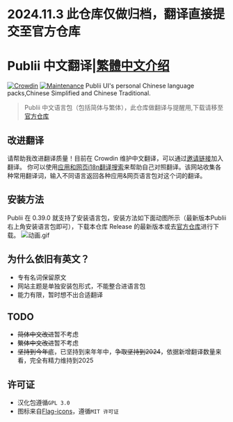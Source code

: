 # 2024.11.3 此仓库仅做归档，翻译直接提交至官方仓库

# Publii 中文翻译|[繁體中文介绍](./README_zht.md)
[![Crowdin](https://badges.crowdin.net/publii-chinese-localization/localized.svg)](https://zh.crowdin.com/project/publii-chinese-localization)
 [![Maintenance](https://img.shields.io/badge/还在维护吗%3F-对-green.svg)](https://github.com/dyxang/Publii-Chinese-localization/graphs/commit-activity)
Publii UI's personal Chinese language packs,Chinese Simplified and Chinese Traditional.
> Publii 中文语言包（包括简体与繁体），此仓库做翻译与提醒用,下载请移至[官方仓库](https://github.com/GetPublii/Publii-ui-locales#current-and-upcoming-translations-by-language-code)


## 改进翻译

请帮助我改进翻译质量！目前在 Crowdin 维护中文翻译，可以通过[邀请链接](https://crwd.in/publii-chinese-localization)加入翻译。
你可以使用[应用和网页i18n翻译搜索](https://i18ns.com/)来帮助自己对照翻译。该网站收集各种常用翻译词，输入不同语言返回各种应用&网页语言包对这个词的翻译。


## 安装方法

Publii 在 0.39.0 就支持了安装语言包，安装方法如下面动图所示（最新版本Publii右上角安装语言包即可），下载本仓库 Release 的最新版本或去[官方仓库](https://github.com/GetPublii/Publii-ui-locales/tree/main/downloads)进行下载。
![动画.gif](https://s2.loli.net/2022/06/06/1yDCMfHdUtgeilb.gif)


## 为什么依旧有英文？
- 专有名词保留原文
- 网站主题是单独安装包形式，不能整合进语言包
- 能力有限，暂时想不出合适翻译

## TODO
- ~~简体中文改进~~暂不考虑
- ~~繁体中文改进~~暂不考虑
- ~~坚持到今年底~~，已坚持到来年年中，~~争取坚持到2024~~，依据新增翻译数量来看，完全有精力维持到2025

## 许可证

- 汉化包遵循`GPL 3.0`
- 图标来自[Flag-icons](https://github.com/lipis/flag-icons/)，遵循`MIT 许可证`
